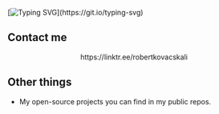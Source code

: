 [![Typing SVG](https://readme-typing-svg.demolab.com?font=Fira+Code&size=35&pause=1000&color=F71D4F&center=true&vCenter=true&width=440&height=200&lines=Valar+Morghulis!)](https://git.io/typing-svg)


## Contact me

<p align="center">
  https://linktr.ee/robertkovacskali

</p>

## Other things

- My open-source projects you can find in my public repos.


